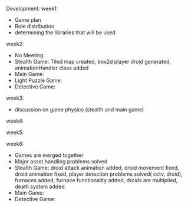 Development:
  week1:
  - Game plan
  - Role distribution
  - determining the libraries that will be used

  week2:
  - No Meeting
  - Stealth Game: Tiled map created, box2d player droid generated, animationHandler class added
  - Main Game:
  - Light Puzzle Game:
  - Detective Game:

  week3:
  - discussion on game physics (stealth and main game)

  week4:
  
  week5:
  
  week6:
  - Games are merged together
  - Major asset handling problems solved
  - Stealth Game: droid attack animation added, droid movement fixed, droid animation fixed, player detection problems solved( cctv, droid), furnaces added, furnace functionality added, droids are multiplied, death system added.
  - Main Game:
  - Detective Game:
